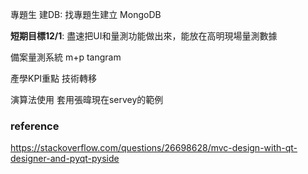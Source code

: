 專題生
建DB:
找專題生建立 MongoDB

**短期目標12/1**:
盡速把UI和量測功能做出來，能放在高明現場量測數據

備案量測系統
m+p
tangram

產學KPI重點
技術轉移

演算法使用
套用張暐現在servey的範例

### reference
https://stackoverflow.com/questions/26698628/mvc-design-with-qt-designer-and-pyqt-pyside
